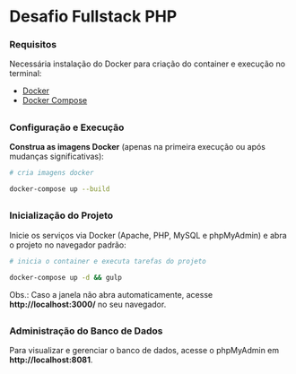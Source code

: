# Desafio Fullstack PHP

### Requisitos
Necessária instalação do Docker para criação do container e execução no terminal:
- [Docker](https://www.docker.com/)
- [Docker Compose](https://docs.docker.com/compose/install/)

##

### Configuração e Execução
**Construa as imagens Docker** (apenas na primeira execução ou após mudanças significativas):
  ```bash
  # cria imagens docker

  docker-compose up --build
  ```
## 
### Inicialização do Projeto
Inicie os serviços via Docker (Apache, PHP, MySQL e phpMyAdmin) e abra o projeto no navegador padrão:
  ```bash
  # inicia o container e executa tarefas do projeto 

  docker-compose up -d && gulp
  ```
Obs.: Caso a janela não abra automaticamente, acesse **http://localhost:3000/** no seu navegador.

##

### Administração do Banco de Dados
Para visualizar e gerenciar o banco de dados, acesse o phpMyAdmin em **http://localhost:8081**.